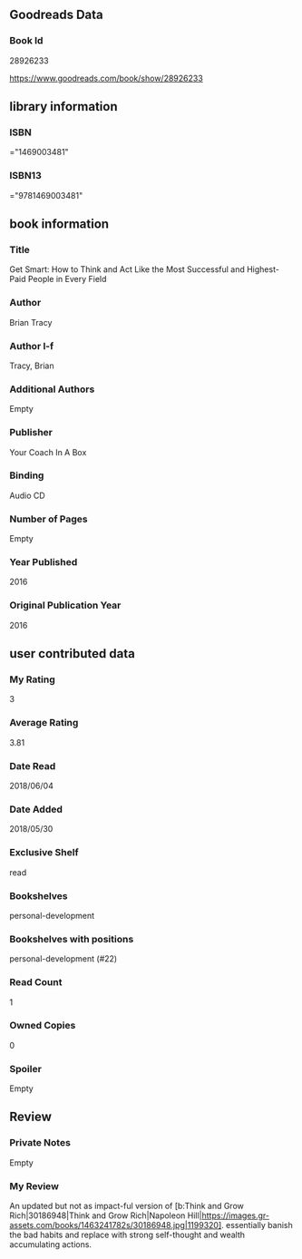 <!-- This template shows how to bulk convert all columns of data into one markdown file -->
<!-- caveat: substitution key matches column headers from default export. You will get a KeyError if there's a mismatch -->

## Goodreads Data

### Book Id 

28926233

https://www.goodreads.com/book/show/28926233

## library information

### ISBN 
="1469003481"

### ISBN13 
="9781469003481"

## book information

### Title
Get Smart: How to Think and Act Like the Most Successful and Highest-Paid People in Every Field

### Author 
Brian Tracy

### Author l-f 
Tracy, Brian

### Additional Authors
Empty

### Publisher 
Your Coach In A Box

### Binding
Audio CD

### Number of Pages
Empty

### Year Published
2016

### Original Publication Year 
2016

## user contributed data

### My Rating
3

### Average Rating
3.81

### Date Read
2018/06/04

### Date Added
2018/05/30

### Exclusive Shelf
read

### Bookshelves
personal-development

### Bookshelves with positions
personal-development (#22)

### Read Count
1

### Owned Copies
0

### Spoiler 
Empty

## Review

### Private Notes
Empty

### My Review
An updated but not as impact-ful version of [b:Think and Grow Rich|30186948|Think and Grow Rich|Napoleon Hill|https://images.gr-assets.com/books/1463241782s/30186948.jpg|1199320]. essentially banish the bad habits and replace with strong self-thought and wealth accumulating actions.